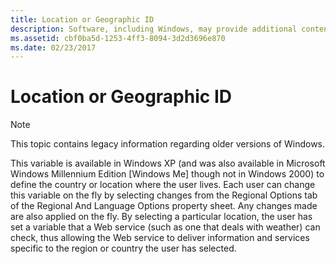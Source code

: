 ```yaml
---
title: Location or Geographic ID
description: Software, including Windows, may provide additional content for a particular location. Some services provide local info such as news and weather.
ms.assetid: cbf0ba5d-1253-4ff3-8094-3d2d3696e870
ms.date: 02/23/2017
---
```


# Location or Geographic ID

> [!NOTE]
> This topic contains legacy information regarding older versions of Windows.

This variable is available in Windows XP (and was also available in Microsoft Windows Millennium Edition \[Windows Me\] though not in Windows 2000) to define the country or location where the user lives. Each user can change this variable on the fly by selecting changes from the Regional Options tab of the Regional And Language Options property sheet. Any changes made are also applied on the fly. By selecting a particular location, the user has set a variable that a Web service (such as one that deals with weather) can check, thus allowing the Web service to deliver information and services specific to the region or country the user has selected.
